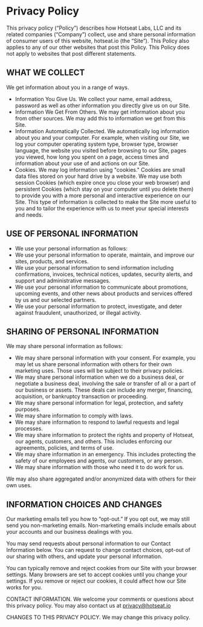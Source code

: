 # Privacy Policy

This privacy policy (“Policy”) describes how Hotseat Labs, LLC and its related companies (“Company”) collect, use and share personal information of consumer users of this website, hotseat.io (the “Site”). This Policy also applies to any of our other websites that post this Policy. This Policy does not apply to websites that post different statements.

## WHAT WE COLLECT

We get information about you in a range of ways.

- Information You Give Us. We collect your name, email address, password as well as other information you directly give us on our Site.
- Information We Get From Others. We may get information about you from other sources. We may add this to information we get from this Site.
- Information Automatically Collected. We automatically log information about you and your computer. For example, when visiting our Site, we log your computer operating system type, browser type, browser language, the website you visited before browsing to our Site, pages you viewed, how long you spent on a page, access times and information about your use of and actions on our Site.
- Cookies. We may log information using "cookies." Cookies are small data files stored on your hard drive by a website. We may use both session Cookies (which expire once you close your web browser) and persistent Cookies (which stay on your computer until you delete them) to provide you with a more personal and interactive experience on our Site. This type of information is collected to make the Site more useful to you and to tailor the experience with us to meet your special interests and needs.

## USE OF PERSONAL INFORMATION

- We use your personal information as follows:
- We use your personal information to operate, maintain, and improve our sites, products, and services.
- We use your personal information to send information including confirmations, invoices, technical notices, updates, security alerts, and support and administrative messages.
- We use your personal information to communicate about promotions, upcoming events, and other news about products and services offered by us and our selected partners.
- We use your personal information to protect, investigate, and deter against fraudulent, unauthorized, or illegal activity.

## SHARING OF PERSONAL INFORMATION

We may share personal information as follows:

- We may share personal information with your consent. For example, you may let us share personal information with others for their own marketing uses. Those uses will be subject to their privacy policies.
- We may share personal information when we do a business deal, or negotiate a business deal, involving the sale or transfer of all or a part of our business or assets. These deals can include any merger, financing, acquisition, or bankruptcy transaction or proceeding.
- We may share personal information for legal, protection, and safety purposes.
- We may share information to comply with laws.
- We may share information to respond to lawful requests and legal processes.
- We may share information to protect the rights and property of Hotseat, our agents, customers, and others. This includes enforcing our agreements, policies, and terms of use.
- We may share information in an emergency. This includes protecting the safety of our employees and agents, our customers, or any person.
- We may share information with those who need it to do work for us.

We may also share aggregated and/or anonymized data with others for their own uses.

## INFORMATION CHOICES AND CHANGES

Our marketing emails tell you how to “opt-out.” If you opt out, we may still send you non-marketing emails. Non-marketing emails include emails about your accounts and our business dealings with you.

You may send requests about personal information to our Contact Information below. You can request to change contact choices, opt-out of our sharing with others, and update your personal information.

You can typically remove and reject cookies from our Site with your browser settings. Many browsers are set to accept cookies until you change your settings. If you remove or reject our cookies, it could affect how our Site works for you.

CONTACT INFORMATION. We welcome your comments or questions about this privacy policy. You may also contact us at [privacy@hotseat.io](mailto:privacy@hotseat.io)

CHANGES TO THIS PRIVACY POLICY. We may change this privacy policy.
